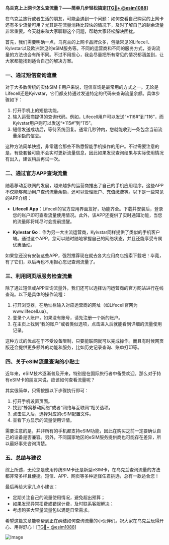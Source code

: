 **乌兰克上上网卡怎么查流量？——简单几步轻松搞定[[TG💪+ @esim1088](https://t.me/s/esim1088)]**

在乌克兰旅行或者生活的朋友，可能会遇到一个问题：如何查看自己购买的上网卡还有多少流量可用？尤其是在流量消耗比较快的情况下，及时了解自己的剩余流量非常重要。今天就来和大家聊聊这个问题，帮助大家轻松解决困扰。

首先，我们需要明确一点，乌克兰的上网卡品牌众多，包括常见的Lifecell、Kyivstar以及欧洲常见的eSIM服务等。不同的运营商和不同的服务方式，查询流量的方法也会有所不同。不过不用担心，我会尽量把所有常见的情况都涵盖到，让大家都能找到适合自己的解决方案。

### 一、通过短信查询流量

对于大多数传统的实体SIM卡用户来说，短信查询是最常用的方式之一。无论是Lifecell还是Kyivstar，它们都支持通过发送特定的代码来查询流量余额。具体步骤如下：

1. 打开手机上的短信功能。
2. 输入运营商提供的查询代码。例如，Lifecell用户可以发送“*116#”到“116”，而Kyivstar用户则可以发送“*115#”到“115”。
3. 短信发送成功后，等待系统回复。通常几秒钟内，您就能收到一条包含当前流量余额的信息。

这种方法简单快捷，非常适合那些不熟悉智能手机操作的用户。不过需要注意的是，有些套餐可能不会实时更新流量信息，因此如果发现查询结果与实际使用情况有出入，建议稍后再试一次。

### 二、通过官方APP查询流量

随着移动互联网的发展，越来越多的运营商推出了自己的手机应用程序。这些APP不仅能够帮助用户查询流量余额，还可以管理账户、充值缴费等。以下是一些常见的APP介绍：

- **Lifecell App**：Lifecell的官方应用界面友好，功能齐全。下载并安装后，登录您的账户即可查看流量使用情况。此外，该APP还提供了实时通知功能，当您的流量即将耗尽时会提前提醒。
  
- **Kyivstar Go**：作为另一大主流运营商，Kyivstar同样提供了类似的手机客户端。通过这个APP，您可以随时随地掌握自己的网络状态，并且还能享受专属优惠活动。

如果您还没有安装这些APP，强烈推荐现在就去各大应用商店搜索下载吧！毕竟，有了它们，以后再也不用担心忘记查询流量了。

### 三、利用网页版服务检查流量

除了通过短信或APP查询流量外，我们还可以选择访问运营商的官方网站进行在线查询。以下是具体的操作流程：

1. 打开浏览器，在地址栏输入对应运营商的网址（如Lifecell官网为www.lifecell.ua）。
2. 登录个人账户，如果没有账号，请先注册一个新的账户。
3. 在主页上找到“我的账户”或者类似选项，点击进入后就能看到详细的流量使用记录。

这种方式的优点在于不受设备限制，只要能联网就可以完成操作。而且有时候网页版还会提供更多额外的功能和服务，比如历史记录查询、账单打印等。

### 四、关于eSIM流量查询的小贴士

近年来，eSIM技术逐渐普及开来，特别是在国际旅行者中备受欢迎。那么对于持有eSIM卡的朋友来说，应该如何查看流量呢？

其实很简单，只需按照以下步骤执行即可：

1. 打开手机设置页面。
2. 找到“蜂窝移动网络”或者“网络与互联网”相关选项。
3. 点击进入后，选择对应的eSIM配置文件。
4. 查看下方显示的流量使用详情。

需要注意的是，并非所有的手机都支持eSIM功能，因此在购买之前一定要确认自己的设备是否兼容。另外，不同国家地区的eSIM服务提供商也可能存在差异，所以最好事先咨询清楚。

### 五、总结与建议

综上所述，无论您是使用传统SIM卡还是新型eSIM卡，在乌克兰查询流量的方法都非常多样且便捷。短信、APP、网页等多种途径任君挑选，总有一款适合您！

最后再给大家几点小建议：
- 定期关注自己的流量使用情况，避免超出预算；
- 如果发现异常扣费或错误计费，及时联系客服解决；
- 考虑购买大容量流量包以满足日常需求。

希望这篇文章能够帮到正在纠结如何查询流量的小伙伴们。祝大家在乌克兰玩得开心、用得舒心！[[TG💪+ @esim1088](https://t.me/s/esim1088)] 

![Image](https://i.postimg.cc/4NQfJmqS/Snipaste-2025-05-13-00-14-12.png)